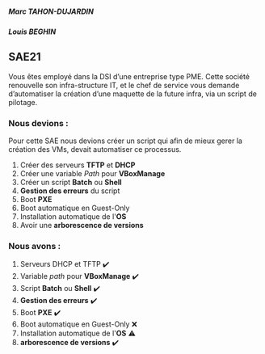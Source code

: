 ##### Marc TAHON-DUJARDIN
##### Louis BEGHIN
## SAE21
Vous êtes employé dans la DSI d’une entreprise type PME. Cette société renouvelle son infra-structure IT, et le chef de service vous demande d’automatiser la création d’une maquette de la future infra, via un script de pilotage.

### Nous devions :
Pour cette SAE nous devions créer un script qui afin de mieux gerer la création des VMs, devait automatiser ce processus.
1. Créer des serveurs **TFTP** et **DHCP**
2. Créer une variable *Path* pour **VBoxManage**
3. Créer un script **Batch** ou **Shell**
4. **Gestion des erreurs** du script
5. Boot **PXE**
6. Boot automatique en Guest-Only
7. Installation automatique de l'**OS**
8. Avoir une **arborescence de versions**

### Nous avons :

1. Serveurs DHCP et TFTP :heavy_check_mark:
2. Variable *path* pour **VBoxManage** :heavy_check_mark:
3. Script **Batch** ou **Shell** :heavy_check_mark:
4. **Gestion des erreurs** :heavy_check_mark:
5. Boot **PXE** :heavy_check_mark:
6. Boot automatique en Guest-Only :x:
7. Installation automatique de l'**OS** :warning:
8. **arborescence de versions** :heavy_check_mark:
